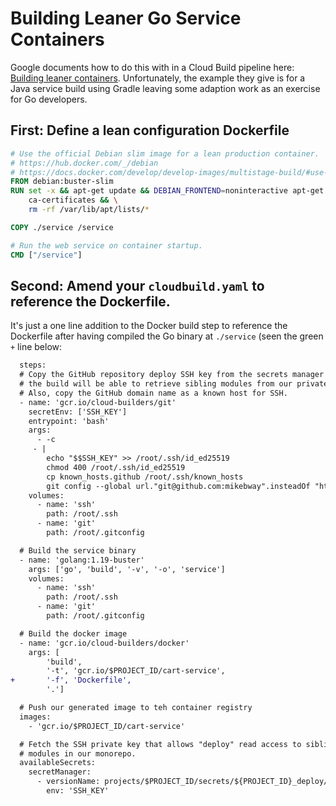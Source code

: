 # Building Leaner Go Service Containers

Google documents how to do this with in a Cloud Build pipeline here: [Building leaner containers](https://cloud.google.com/build/docs/optimize-builds/building-leaner-containers).
Unfortunately, the example they give is for a Java service build using Gradle leaving some adaption work as an 
exercise for Go developers.

## First: Define a lean configuration Dockerfile

```dockerfile
# Use the official Debian slim image for a lean production container.
# https://hub.docker.com/_/debian
# https://docs.docker.com/develop/develop-images/multistage-build/#use-multi-stage-builds
FROM debian:buster-slim
RUN set -x && apt-get update && DEBIAN_FRONTEND=noninteractive apt-get install -y \
    ca-certificates && \
    rm -rf /var/lib/apt/lists/*

COPY ./service /service

# Run the web service on container startup.
CMD ["/service"]
```

## Second: Amend your `cloudbuild.yaml` to reference the Dockerfile.

It's just a one line addition to the Docker build step to reference the Dockerfile after having compiled
the Go binary at `./service` (seen the green `+` line below:

```diff
  steps:
  # Copy the GitHub repository deploy SSH key from the secrets manager so that
  # the build will be able to retrieve sibling modules from our private repo.
  # Also, copy the GitHub domain name as a known host for SSH.
  - name: 'gcr.io/cloud-builders/git'
    secretEnv: ['SSH_KEY']
    entrypoint: 'bash'
    args:
      - -c
     - |
        echo "$$SSH_KEY" >> /root/.ssh/id_ed25519
        chmod 400 /root/.ssh/id_ed25519
        cp known_hosts.github /root/.ssh/known_hosts
        git config --global url."git@github.com:mikebway".insteadOf "https://github.com/mikebway"
    volumes:
      - name: 'ssh'
        path: /root/.ssh
      - name: 'git'
        path: /root/.gitconfig

  # Build the service binary
  - name: 'golang:1.19-buster'
    args: ['go', 'build', '-v', '-o', 'service']
    volumes:
      - name: 'ssh'
        path: /root/.ssh
      - name: 'git'
        path: /root/.gitconfig

  # Build the docker image
  - name: 'gcr.io/cloud-builders/docker'
    args: [
        'build',
        '-t', 'gcr.io/$PROJECT_ID/cart-service',
+       '-f', 'Dockerfile',
        '.']

  # Push our generated image to teh container registry
  images:
    - 'gcr.io/$PROJECT_ID/cart-service'

  # Fetch the SSH private key that allows "deploy" read access to sibling
  # modules in our monorepo.
  availableSecrets:
    secretManager:
      - versionName: projects/$PROJECT_ID/secrets/${PROJECT_ID}_deploy/versions/latest
        env: 'SSH_KEY'

```
